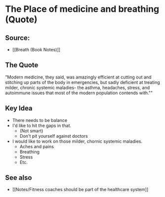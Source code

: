 # The Place of medicine and breathing (Quote)

## Source:
- [[Breath (Book Notes)]]

## The Quote
"Modern medicine, they said, was amazingly efficient at cutting out and stitching up parts of the body in emergencies, but sadly deficient at treating milder, chronic systemic maladies- the asthma, headaches, stress, and autoimmune issues that most of the modern population contends with.""

## Key Idea
- There needs to be balance
- I'd like to hit the gaps in that.
	- (Not smart)
	- Don't pit yourself against doctors
- I would like to work on those milder, chornic systemic maladies.
	- Aches and pains
	- Breathing
	- Stress
	- Etc.

## See also
- [[Notes/Fitness coaches should be part of the healthcare system]]